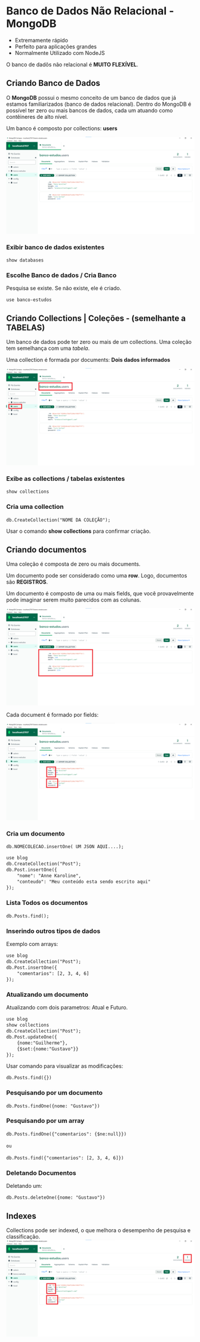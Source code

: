 # Banco de Dados Não Relacional - MongoDB
* Extremamente rápido
* Perfeito para aplicações grandes
* Normalmente Utilizado com NodeJS

O banco de dadõs não relacional é **MUITO FLEXÍVEL**.

## Criando Banco de Dados

O **MongoDB** possui o mesmo conceito de um banco de dados que já estamos familiarizados (banco de dados relacional). Dentro do MongoDB é possível ter zero ou mais bancos de dados, cada um atuando como contêineres de alto nível.

Um banco é composto por collections: **users**

![Banco](../Imagens/MongoDB/banco-dados.png)

### Exibir banco de dados existentes

```
show databases
```

### Escolhe Banco de dados / Cria Banco

Pesquisa se existe. Se não existe, ele é criado.

```
use banco-estudos
```


## Criando Collections | Coleções - (semelhante a TABELAS)

Um banco de dados pode ter zero ou mais de um collections.
Uma coleção tem semelhança com uma *tabela*.

Uma collection é formada por documents: **Dois dados informados**

![Banco](../Imagens/MongoDB/collections.png)

### Exibe as collections / tabelas existentes

```
show collections
```

### Cria uma collection

```
db.CreateCollection("NOME DA COLEÇÃO");
```

Usar o comando **show collections** para confirmar criação.

## Criando documentos

Uma coleção é composta de zero ou mais documents. 

Um documento pode ser considerado como uma **row**. Logo, documentos são **REGISTROS**.

Um documento é composto de uma ou mais fields, que você provavelmente pode imaginar serem muito parecidos com as colunas. 

![Banco](../Imagens/MongoDB/documents.png)

Cada document é formado por fields:

![Banco](../Imagens/MongoDB/fields.png)


### Cria um documento

```
db.NOMECOLECAO.insertOne( UM JSON AQUI....);
```

```
use blog
db.CreateCollection("Post");
db.Post.insertOne({
    "nome": "Anne Karoline",
    "conteudo": "Meu conteúdo esta sendo escrito aqui"
});
```

### Lista Todos os documentos

```
db.Posts.find();
```

### Inserindo outros tipos de dados

Exemplo com arrays:

```
use blog
db.CreateCollection("Post");
db.Post.insertOne({
    "comentarios": [2, 3, 4, 6]
});
```

### Atualizando um documento

Atualizando com dois parametros: Atual e Futuro.

```
use blog
show collections
db.CreateCollection("Post");
db.Post.updateOne({
    {nome:"Guilherme"},
    {$set:{nome:"Gustavo"}}
});
```

Usar comando para visualizar as modificações:

```
db.Posts.find({})
```

### Pesquisando por um documento


```
db.Posts.findOne({nome: "Gustavo"})
```

### Pesquisando por um array


```
db.Posts.findOne({"comentarios": {$ne:null}})

ou

db.Posts.find({"comentarios": [2, 3, 4, 6]})
```

### Deletando Documentos

Deletando um:
```
db.Posts.deleteOne({nome: "Gustavo"})
```

## Indexes

Collections pode ser indexed, o que melhora o desempenho de pesquisa e classificação.
![Banco](../Imagens/MongoDB/indexes.png)